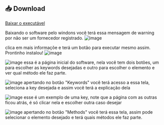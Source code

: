 ## 📥 Download  

[Baixar o executável](https://github.com/pachecobelly/software-/releases/latest)

Baixando o software pelo windons você terá essa mensagem de warning por não ser um fornecedor registrado. 
![image](https://github.com/user-attachments/assets/aa8ca08b-7acd-4be8-a02f-8c4da4ee66b5)

clica em mais informaçõe e terá um botão para executar mesmo assim. Prontinho instalou!
![image](https://github.com/user-attachments/assets/c270ec2e-0ef8-4983-a162-4afb8f3196d0)


![image](https://github.com/user-attachments/assets/5089332a-5739-44bd-bfba-61775bbedfae)
            essa é a página inicial do software, nela você tem dois botões, um para escolher as keywords desejadas e outro para escolher o elemento e ver qual método ele faz parte.

![image](https://github.com/user-attachments/assets/a49115eb-32f1-4299-9c2e-22b99e7ebf65)
apertando no botão "Keywords" você terá acesso a essa tela, seleciona a key desejada e assim você terá a explicação dela

![image](https://github.com/user-attachments/assets/e4818975-0fe8-422a-875c-66041d81b1eb)
esse é um exemplo de uma key, note que a página com as outras ficou atrás, é só clicar nela e escolher outra caso desejar

![image](https://github.com/user-attachments/assets/c4492424-116e-472e-9e80-eca1c6ae1463)
apertando no botão "Methods" você terá essa tela, assim pode selecionar o elemento desejado e terá quais métodos ele faz parte. 
